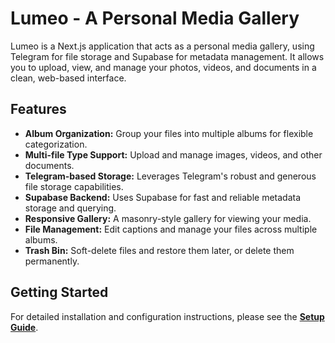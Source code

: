 # Lumeo - A Personal Media Gallery

Lumeo is a Next.js application that acts as a personal media gallery, using Telegram for file storage and Supabase for metadata management. It allows you to upload, view, and manage your photos, videos, and documents in a clean, web-based interface.

## Features

-   **Album Organization:** Group your files into multiple albums for flexible categorization.
-   **Multi-file Type Support:** Upload and manage images, videos, and other documents.
-   **Telegram-based Storage:** Leverages Telegram's robust and generous file storage capabilities.
-   **Supabase Backend:** Uses Supabase for fast and reliable metadata storage and querying.
-   **Responsive Gallery:** A masonry-style gallery for viewing your media.
-   **File Management:** Edit captions and manage your files across multiple albums.
-   **Trash Bin:** Soft-delete files and restore them later, or delete them permanently.

## Getting Started

For detailed installation and configuration instructions, please see the **[Setup Guide](SETUP.md)**.
